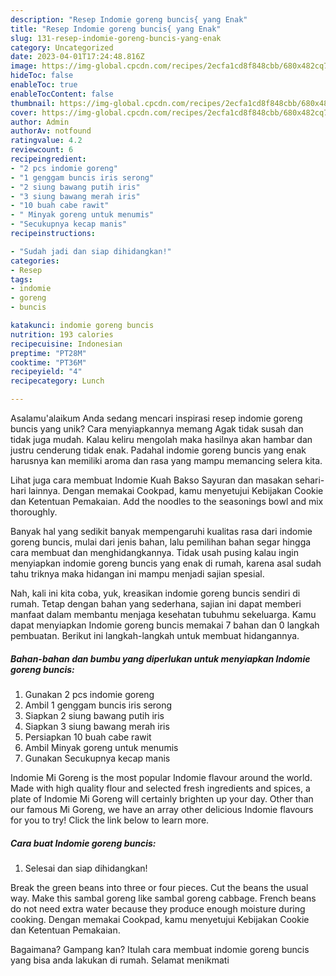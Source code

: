 ```yaml
---
description: "Resep Indomie goreng buncis{ yang Enak"
title: "Resep Indomie goreng buncis{ yang Enak"
slug: 131-resep-indomie-goreng-buncis-yang-enak
category: Uncategorized
date: 2023-04-01T17:24:48.816Z
image: https://img-global.cpcdn.com/recipes/2ecfa1cd8f848cbb/680x482cq70/indomie-goreng-buncis-foto-resep-utama.jpg
hideToc: false
enableToc: true
enableTocContent: false
thumbnail: https://img-global.cpcdn.com/recipes/2ecfa1cd8f848cbb/680x482cq70/indomie-goreng-buncis-foto-resep-utama.jpg
cover: https://img-global.cpcdn.com/recipes/2ecfa1cd8f848cbb/680x482cq70/indomie-goreng-buncis-foto-resep-utama.jpg
author: Admin
authorAv: notfound
ratingvalue: 4.2
reviewcount: 6
recipeingredient:
- "2 pcs indomie goreng"
- "1 genggam buncis iris serong"
- "2 siung bawang putih iris"
- "3 siung bawang merah iris"
- "10 buah cabe rawit"
- " Minyak goreng untuk menumis"
- "Secukupnya kecap manis"
recipeinstructions:

- "Sudah jadi dan siap dihidangkan!"
categories:
- Resep
tags:
- indomie
- goreng
- buncis

katakunci: indomie goreng buncis 
nutrition: 193 calories
recipecuisine: Indonesian
preptime: "PT28M"
cooktime: "PT36M"
recipeyield: "4"
recipecategory: Lunch

---
```



Asalamu'alaikum Anda sedang mencari inspirasi resep indomie goreng buncis yang unik? Cara menyiapkannya memang Agak tidak susah dan tidak juga mudah. Kalau keliru mengolah maka hasilnya akan hambar dan justru cenderung tidak enak. Padahal indomie goreng buncis yang enak harusnya kan memiliki aroma dan rasa yang mampu memancing selera kita.


Lihat juga cara membuat Indomie Kuah Bakso Sayuran dan masakan sehari-hari lainnya. Dengan memakai Cookpad, kamu menyetujui Kebijakan Cookie dan Ketentuan Pemakaian. Add the noodles to the seasonings bowl and mix thoroughly.

Banyak hal yang sedikit banyak mempengaruhi kualitas rasa dari indomie goreng buncis, mulai dari jenis bahan, lalu pemilihan bahan segar hingga cara membuat dan menghidangkannya. Tidak usah pusing kalau ingin menyiapkan indomie goreng buncis yang enak di rumah, karena asal sudah tahu triknya maka hidangan ini mampu menjadi sajian spesial.


Nah, kali ini kita coba, yuk, kreasikan indomie goreng buncis sendiri di rumah. Tetap dengan bahan yang sederhana, sajian ini dapat memberi manfaat dalam membantu menjaga kesehatan tubuhmu sekeluarga. Kamu dapat menyiapkan Indomie goreng buncis memakai 7 bahan dan 0 langkah pembuatan. Berikut ini langkah-langkah untuk membuat hidangannya.

<!--inarticleads1-->

##### Bahan-bahan dan bumbu yang diperlukan untuk menyiapkan Indomie goreng buncis:

1. Gunakan 2 pcs indomie goreng
1. Ambil 1 genggam buncis iris serong
1. Siapkan 2 siung bawang putih iris
1. Siapkan 3 siung bawang merah iris
1. Persiapkan 10 buah cabe rawit
1. Ambil  Minyak goreng untuk menumis
1. Gunakan Secukupnya kecap manis


Indomie Mi Goreng is the most popular Indomie flavour around the world. Made with high quality flour and selected fresh ingredients and spices, a plate of Indomie Mi Goreng will certainly brighten up your day. Other than our famous Mi Goreng, we have an array other delicious Indomie flavours for you to try! Click the link below to learn more. 

<!--inarticleads2-->

##### Cara buat Indomie goreng buncis:


1. Selesai dan siap dihidangkan!

Break the green beans into three or four pieces. Cut the beans the usual way. Make this sambal goreng like sambal goreng cabbage. French beans do not need extra water because they produce enough moisture during cooking. Dengan memakai Cookpad, kamu menyetujui Kebijakan Cookie dan Ketentuan Pemakaian. 

Bagaimana? Gampang kan? Itulah cara membuat indomie goreng buncis yang bisa anda lakukan di rumah. Selamat menikmati
